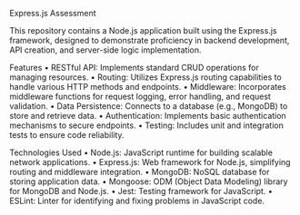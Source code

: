 Express.js Assessment

This repository contains a Node.js application built using the Express.js framework, designed to demonstrate proficiency in backend development, API creation, and server-side logic implementation.

 Features
	•	RESTful API: Implements standard CRUD operations for managing resources.
	•	Routing: Utilizes Express.js routing capabilities to handle various HTTP methods and endpoints.
	•	Middleware: Incorporates middleware functions for request logging, error handling, and request validation.
	•	Data Persistence: Connects to a database (e.g., MongoDB) to store and retrieve data.
	•	Authentication: Implements basic authentication mechanisms to secure endpoints.
	•	Testing: Includes unit and integration tests to ensure code reliability.

 Technologies Used
	•	Node.js: JavaScript runtime for building scalable network applications.
	•	Express.js: Web framework for Node.js, simplifying routing and middleware integration.
	•	MongoDB: NoSQL database for storing application data.
	•	Mongoose: ODM (Object Data Modeling) library for MongoDB and Node.js.
	•	Jest: Testing framework for JavaScript.
	•	ESLint: Linter for identifying and fixing problems in JavaScript code.

